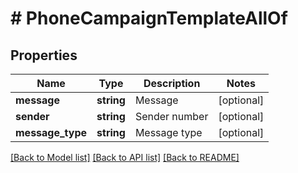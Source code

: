 # # PhoneCampaignTemplateAllOf

## Properties

Name | Type | Description | Notes
------------ | ------------- | ------------- | -------------
**message** | **string** | Message | [optional]
**sender** | **string** | Sender number | [optional]
**message_type** | **string** | Message type | [optional]

[[Back to Model list]](../../README.md#models) [[Back to API list]](../../README.md#endpoints) [[Back to README]](../../README.md)
